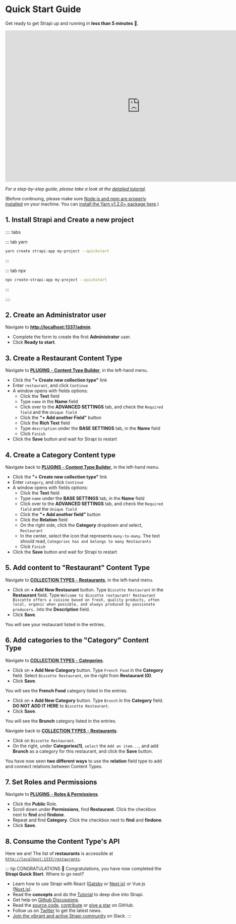 # Quick Start Guide

Get ready to get Strapi up and running in **less than 5 minutes** 🚀.

<div class="video-container">
<iframe width="853" height="480" src="https://www.youtube.com/embed/4m1wKzzfs-M" frameborder="0" allow="accelerometer; autoplay; encrypted-media; gyroscope; picture-in-picture" allowfullscreen></iframe>
</div>

_For a step-by-step guide, please take a look at the [detailed tutorial](quick-start-tutorial.md)._

(Before continuing, please make sure [Node.js and npm are properly installed](../installation/cli.html#step-1-make-sure-requirements-are-met) on your machine. You can [install the Yarn v1.2.0+ package here](https://yarnpkg.com/en/).)

## 1. Install Strapi and Create a new project

:::: tabs

::: tab yarn

```bash
yarn create strapi-app my-project --quickstart
```

:::

::: tab npx

```bash
npx create-strapi-app my-project --quickstart
```

:::

::::

## 2. Create an Administrator user

Navigate to [**http://localhost:1337/admin**](http://localhost:1337/admin).

- Complete the form to create the first **Administrator** user.
- Click **Ready to start**.

## 3. Create a Restaurant Content Type

Navigate to [**PLUGINS** - **Content Type Builder**](http://localhost:1337/admin/plugins/content-type-builder), in the left-hand menu.

- Click the **"+ Create new collection type"** link
- Enter `restaurant`, and click `Continue`
- A window opens with fields options:
  - Click the **Text** field
  - Type `name` in the **Name** field
  - Click over to the **ADVANCED SETTINGS** tab, and check the `Required field` and the `Unique field`
  - Click the **"+ Add another Field"** button
  - Click the **Rich Text** field
  - Type `description` under the **BASE SETTINGS** tab, in the **Name** field
  - Click `Finish`
- Click the **Save** button and wait for Strapi to restart

## 4. Create a Category Content type

Navigate back to [**PLUGINS** - **Content Type Builder**](http://localhost:1337/admin/plugins/content-type-builder), in the left-hand menu.

- Click the **"+ Create new collection type"** link
- Enter `category`, and click `Continue`
- A window opens with fields options:
  - Click the **Text** field
  - Type `name` under the **BASE SETTINGS** tab, in the **Name** field
  - Click over to the **ADVANCED SETTINGS** tab, and check the `Required field` and the `Unique field`
  - Click the **"+ Add another field"** button
  - Click the **Relation** field
  - On the right side, click the **Category** dropdown and select, `Restaurant`
  - In the center, select the icon that represents `many-to-many`. The text should read, `Categories has and belongs to many Restaurants`
  - Click `Finish`
- Click the **Save** button and wait for Strapi to restart

## 5. Add content to "Restaurant" Content Type

Navigate to [**COLLECTION TYPES** - **Restaurants**](http://localhost:1337/admin/plugins/content-manager/restaurant?source=content-manager), in the left-hand menu.

- Click on **+ Add New Restaurant** button. Type `Biscotte Restaurant` in the **Restaurant** field. Type `Welcome to Biscotte restaurant! Restaurant Biscotte offers a cuisine based on fresh, quality products, often local, organic when possible, and always produced by passionate producers.` into the **Description** field.
- Click **Save**.

You will see your restaurant listed in the entries.

## 6. Add categories to the "Category" Content Type

Navigate to [**COLLECTION TYPES** - **Categories**](http://localhost:1337/admin/plugins/content-manager/category?source=content-manager).

- Click on **+ Add New Category** button. Type `French Food` in the **Category** field. Select `Biscotte Restaurant`, on the right from **Restaurant (0)**.
- Click **Save**.

You will see the **French Food** category listed in the entries.

- Click on **+ Add New Category** button. Type `Brunch` in the **Category** field. **DO NOT ADD IT HERE** to `Biscotte Restaurant`.
- Click **Save**.

You will see the **Brunch** category listed in the entries.

Navigate back to [**COLLECTION TYPES** - **Restaurants**](http://localhost:1337/admin/plugins/content-manager/restaurant?source=content-manager).

- Click on `Biscotte Restaurant`.
- On the right, under **Categories(1)**, `select` the `Add an item...`, and add **Brunch** as a category for this restaurant, and click the **Save** button.

You have now seen **two different ways** to use the **relation** field type to add and connect relations between Content Types.

## 7. Set Roles and Permissions

Navigate to [**PLUGINS** - **Roles & Permissions**](http://localhost:1337/admin/plugins/users-permissions/roles).

- Click the **Public** Role.
- Scroll down under **Permissions**, find **Restaurant**. Click the checkbox next to **find** and **findone**.
- Repeat and find **Category**. Click the checkbox next to **find** and **findone**.
- Click **Save**.

## 8. Consume the Content Type's API

Here we are! The list of **restaurants** is accessible at [`http://localhost:1337/restaurants`](http://localhost:1337/restaurants).

::: tip CONGRATULATIONS
👏 Congratulations, you have now completed the **Strapi Quick Start**. Where to go next?

- Learn how to use Strapi with React ([Gatsby](https://strapi.io/blog/building-a-static-website-using-gatsby-and-strapi) or [Next.js](https://strapi.io/blog/strapi-next-setup/)) or Vue.js ([Nuxt.js](https://strapi.io/blog/cooking-a-deliveroo-clone-with-nuxt-vue-js-graphql-strapi-and-stripe-setup-part-1-7/)).
- Read the **concepts** and do the [Tutorial](quick-start-tutorial.md) to deep dive into Strapi.
- Get help on [Github Discussions](https://github.com/strapi/strapi/discussions).
- Read the [source code](https://github.com/strapi/strapi), [contribute](https://github.com/strapi/strapi/blob/master/CONTRIBUTING.md) or [give a star](https://github.com/strapi/strapi) on GitHub.
- Follow us on [Twitter](https://twitter.com/strapijs) to get the latest news.
- [Join the vibrant and active Strapi community](https://slack.strapi.io) on Slack.
  :::
